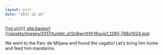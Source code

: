 ```yaml
---
layout: post
date: "2017-12-16"
---
```


[![yo yo]({{ site.baseurl }}/assets/images/2017/tumblr_p12o8wrrIH1r16syio1_1280-768x1024.jpg)](https://mananamanana.com/ohpiglet/wp-content/uploads/2017/12/tumblr_p12o8wrrIH1r16syio1_1280.jpg)

We went to the Parc de Mitjana and found the cagatio! Let’s bring him home and feed him mandarins.

